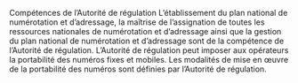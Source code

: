 Compétences de l’Autorité de régulation
L’établissement du plan national de numérotation et d’adressage, la maîtrise de l’assignation de toutes les ressources nationales de numérotation et d’adressage ainsi que la gestion du plan national de numérotation et d’adressage sont de la compétence de l’Autorité de régulation.
L’Autorité de régulation peut imposer aux opérateurs la portabilité des numéros fixes et mobiles. Les modalités de mise en œuvre de la portabilité des numéros sont définies par l’Autorité de régulation.